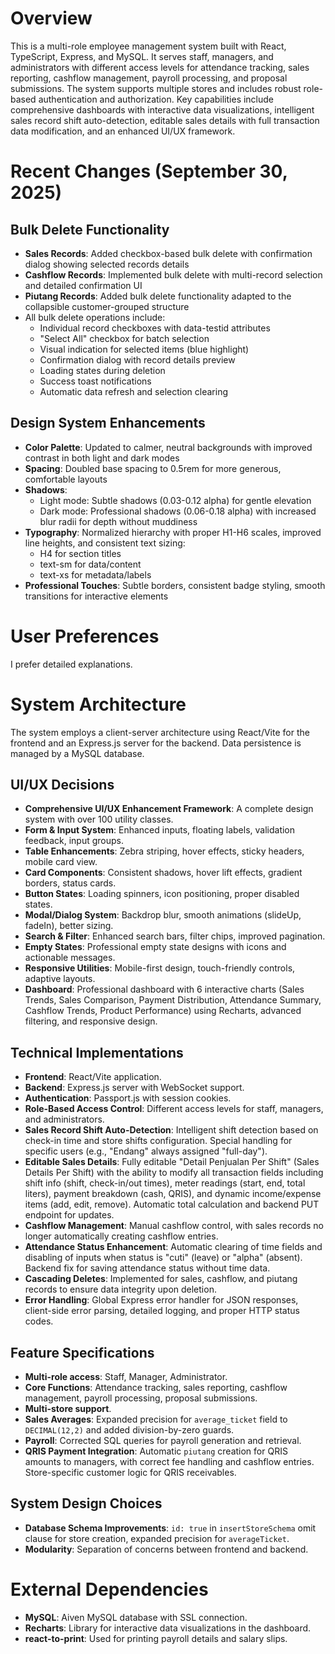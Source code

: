 # Overview
This is a multi-role employee management system built with React, TypeScript, Express, and MySQL. It serves staff, managers, and administrators with different access levels for attendance tracking, sales reporting, cashflow management, payroll processing, and proposal submissions. The system supports multiple stores and includes robust role-based authentication and authorization. Key capabilities include comprehensive dashboards with interactive data visualizations, intelligent sales record shift auto-detection, editable sales details with full transaction data modification, and an enhanced UI/UX framework.

# Recent Changes (September 30, 2025)
## Bulk Delete Functionality
- **Sales Records**: Added checkbox-based bulk delete with confirmation dialog showing selected records details
- **Cashflow Records**: Implemented bulk delete with multi-record selection and detailed confirmation UI
- **Piutang Records**: Added bulk delete functionality adapted to the collapsible customer-grouped structure
- All bulk delete operations include:
  - Individual record checkboxes with data-testid attributes
  - "Select All" checkbox for batch selection
  - Visual indication for selected items (blue highlight)
  - Confirmation dialog with record details preview
  - Loading states during deletion
  - Success toast notifications
  - Automatic data refresh and selection clearing

## Design System Enhancements
- **Color Palette**: Updated to calmer, neutral backgrounds with improved contrast in both light and dark modes
- **Spacing**: Doubled base spacing to 0.5rem for more generous, comfortable layouts
- **Shadows**: 
  - Light mode: Subtle shadows (0.03-0.12 alpha) for gentle elevation
  - Dark mode: Professional shadows (0.06-0.18 alpha) with increased blur radii for depth without muddiness
- **Typography**: Normalized hierarchy with proper H1-H6 scales, improved line heights, and consistent text sizing:
  - H4 for section titles
  - text-sm for data/content  
  - text-xs for metadata/labels
- **Professional Touches**: Subtle borders, consistent badge styling, smooth transitions for interactive elements

# User Preferences
I prefer detailed explanations.

# System Architecture
The system employs a client-server architecture using React/Vite for the frontend and an Express.js server for the backend. Data persistence is managed by a MySQL database.

## UI/UX Decisions
- **Comprehensive UI/UX Enhancement Framework**: A complete design system with over 100 utility classes.
- **Form & Input System**: Enhanced inputs, floating labels, validation feedback, input groups.
- **Table Enhancements**: Zebra striping, hover effects, sticky headers, mobile card view.
- **Card Components**: Consistent shadows, hover lift effects, gradient borders, status cards.
- **Button States**: Loading spinners, icon positioning, proper disabled states.
- **Modal/Dialog System**: Backdrop blur, smooth animations (slideUp, fadeIn), better sizing.
- **Search & Filter**: Enhanced search bars, filter chips, improved pagination.
- **Empty States**: Professional empty state designs with icons and actionable messages.
- **Responsive Utilities**: Mobile-first design, touch-friendly controls, adaptive layouts.
- **Dashboard**: Professional dashboard with 6 interactive charts (Sales Trends, Sales Comparison, Payment Distribution, Attendance Summary, Cashflow Trends, Product Performance) using Recharts, advanced filtering, and responsive design.

## Technical Implementations
- **Frontend**: React/Vite application.
- **Backend**: Express.js server with WebSocket support.
- **Authentication**: Passport.js with session cookies.
- **Role-Based Access Control**: Different access levels for staff, managers, and administrators.
- **Sales Record Shift Auto-Detection**: Intelligent shift detection based on check-in time and store shifts configuration. Special handling for specific users (e.g., "Endang" always assigned "full-day").
- **Editable Sales Details**: Fully editable "Detail Penjualan Per Shift" (Sales Details Per Shift) with the ability to modify all transaction fields including shift info (shift, check-in/out times), meter readings (start, end, total liters), payment breakdown (cash, QRIS), and dynamic income/expense items (add, edit, remove). Automatic total calculation and backend PUT endpoint for updates.
- **Cashflow Management**: Manual cashflow control, with sales records no longer automatically creating cashflow entries.
- **Attendance Status Enhancement**: Automatic clearing of time fields and disabling of inputs when status is "cuti" (leave) or "alpha" (absent). Backend fix for saving attendance status without time data.
- **Cascading Deletes**: Implemented for sales, cashflow, and piutang records to ensure data integrity upon deletion.
- **Error Handling**: Global Express error handler for JSON responses, client-side error parsing, detailed logging, and proper HTTP status codes.

## Feature Specifications
- **Multi-role access**: Staff, Manager, Administrator.
- **Core Functions**: Attendance tracking, sales reporting, cashflow management, payroll processing, proposal submissions.
- **Multi-store support**.
- **Sales Averages**: Expanded precision for `average_ticket` field to `DECIMAL(12,2)` and added division-by-zero guards.
- **Payroll**: Corrected SQL queries for payroll generation and retrieval.
- **QRIS Payment Integration**: Automatic `piutang` creation for QRIS amounts to managers, with correct fee handling and cashflow entries. Store-specific customer logic for QRIS receivables.

## System Design Choices
- **Database Schema Improvements**: `id: true` in `insertStoreSchema` omit clause for store creation, expanded precision for `averageTicket`.
- **Modularity**: Separation of concerns between frontend and backend.

# External Dependencies
- **MySQL**: Aiven MySQL database with SSL connection.
- **Recharts**: Library for interactive data visualizations in the dashboard.
- **react-to-print**: Used for printing payroll details and salary slips.